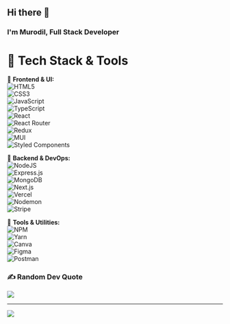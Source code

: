 ## Hi there 👋
### I'm Murodil, Full Stack Developer

<!--
**Murodil/Murodil** is a ✨ _special_ ✨ repository because its `README.md` (this file) appears on your GitHub profile.

Here are some ideas to get you started:

- 🔭 I’m currently working on ...
- 🌱 I’m currently learning ...
- 👯 I’m looking to collaborate on ...
- 🤔 I’m looking for help with ...
- 💬 Ask me about ...
- 📫 How to reach me: ...
- 😄 Pronouns: ...
- ⚡ Fun fact: ...
-->
# 🚀 Tech Stack & Tools

🔹 **Frontend & UI:**  
![HTML5](https://img.shields.io/badge/html5-%23E34F26.svg?style=plastic&logo=html5&logoColor=white)  
![CSS3](https://img.shields.io/badge/css3-%231572B6.svg?style=plastic&logo=css3&logoColor=white)  
![JavaScript](https://img.shields.io/badge/javascript-%23323330.svg?style=plastic&logo=javascript&logoColor=%23F7DF1E)  
![TypeScript](https://img.shields.io/badge/typescript-%23007ACC.svg?style=plastic&logo=typescript&logoColor=white)  
![React](https://img.shields.io/badge/react-%2320232a.svg?style=plastic&logo=react&logoColor=%2361DAFB)  
![React Router](https://img.shields.io/badge/React_Router-CA4245?style=plastic&logo=react-router&logoColor=white)  
![Redux](https://img.shields.io/badge/redux-%23593d88.svg?style=plastic&logo=redux&logoColor=white)  
![MUI](https://img.shields.io/badge/MUI-%230081CB.svg?style=plastic&logo=material-ui&logoColor=white)  
![Styled Components](https://img.shields.io/badge/styled--components-DB7093?style=plastic&logo=styled-components&logoColor=white)  

🔹 **Backend & DevOps:**  
![NodeJS](https://img.shields.io/badge/node.js-6DA55F?style=plastic&logo=node.js&logoColor=white)  
![Express.js](https://img.shields.io/badge/express.js-%23404d59.svg?style=plastic&logo=express&logoColor=%2361DAFB)  
![MongoDB](https://img.shields.io/badge/MongoDB-%234ea94b.svg?style=plastic&logo=mongodb&logoColor=white)  
![Next.js](https://img.shields.io/badge/Next-black?style=plastic&logo=next.js&logoColor=white)  
![Vercel](https://img.shields.io/badge/vercel-%23000000.svg?style=plastic&logo=vercel&logoColor=white)  
![Nodemon](https://img.shields.io/badge/Nodemon-76D04B?style=plastic&logo=nodemon&logoColor=black)  
![Stripe](https://img.shields.io/badge/Stripe-008CDD?style=plastic&logo=stripe&logoColor=white)  

🔹 **Tools & Utilities:**  
![NPM](https://img.shields.io/badge/NPM-%23000000.svg?style=plastic&logo=npm&logoColor=white)  
![Yarn](https://img.shields.io/badge/yarn-%232C8EBB.svg?style=plastic&logo=yarn&logoColor=white)  
![Canva](https://img.shields.io/badge/Canva-%2300C4CC.svg?style=plastic&logo=Canva&logoColor=white)  
![Figma](https://img.shields.io/badge/figma-%23F24E1E.svg?style=plastic&logo=figma&logoColor=white)  
![Postman](https://img.shields.io/badge/Postman-FF6C37?style=plastic&logo=postman&logoColor=white)  
### ✍️ Random Dev Quote
![](https://quotes-github-readme.vercel.app/api?type=horizontal&theme=merko)

---
[![](https://visitcount.itsvg.in/api?id=ShaakhDev&icon=9&color=12)](https://visitcount.itsvg.in)

<!-- Proudly created with GPRM ( https://gprm.itsvg.in ) -->
